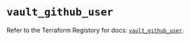 # `vault_github_user`

Refer to the Terraform Registory for docs: [`vault_github_user`](https://registry.terraform.io/providers/hashicorp/vault/3.15.0/docs/resources/github_user).
